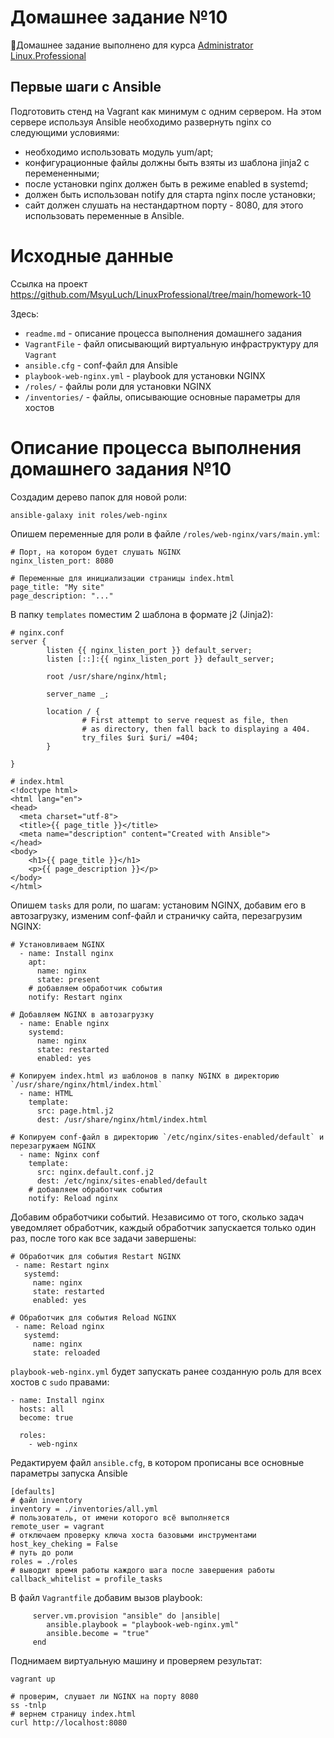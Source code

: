 # **Домашнее задание №10**

🔖Домашнее задание выполнено для курса [Administrator Linux.Professional](https://otus.ru/lessons/linux-professional/)

## **Первые шаги с Ansible**
 
Подготовить стенд на Vagrant как минимум с одним сервером. На этом сервере используя Ansible необходимо развернуть nginx со следующими условиями:

- необходимо использовать модуль yum/apt;
- конфигурационные файлы должны быть взяты из шаблона jinja2 с перемененными;
- после установки nginx должен быть в режиме enabled в systemd;
- должен быть использован notify для старта nginx после установки;
- сайт должен слушать на нестандартном порту - 8080, для этого использовать переменные в Ansible.

# **Исходные данные**

Ссылка на проект https://github.com/MsyuLuch/LinuxProfessional/tree/main/homework-10

Здесь:
- `readme.md` - описание процесса выполнения домашнего задания
- `VagrantFile` - файл описывающий виртуальную инфраструктуру для `Vagrant`
- `ansible.cfg` - conf-файл для Ansible
- `playbook-web-nginx.yml` -  playbook для установки NGINX
- `/roles/` - файлы роли для установки NGINX
- `/inventories/` - файлы, описывающие основные параметры для хостов

# **Описание процесса выполнения домашнего задания №10**

Создадим дерево папок для новой роли:
```
ansible-galaxy init roles/web-nginx
```
Опишем переменные для роли в файле `/roles/web-nginx/vars/main.yml`:
```
# Порт, на котором будет слушать NGINX
nginx_listen_port: 8080

# Переменные для инициализации страницы index.html
page_title: "My site"
page_description: "..."
```
В папку `templates` поместим 2 шаблона в формате j2 (Jinja2):
```
# nginx.conf
server {
        listen {{ nginx_listen_port }} default_server;
        listen [::]:{{ nginx_listen_port }} default_server;

        root /usr/share/nginx/html;

        server_name _;

        location / {
                # First attempt to serve request as file, then
                # as directory, then fall back to displaying a 404.
                try_files $uri $uri/ =404;
        }

}
```

```
# index.html
<!doctype html>
<html lang="en">
<head>
  <meta charset="utf-8">
  <title>{{ page_title }}</title>
  <meta name="description" content="Created with Ansible">
</head>
<body>
    <h1>{{ page_title }}</h1>
    <p>{{ page_description }}</p>
</body>
</html>
```
Опишем `tasks` для роли, по шагам: установим NGINX, добавим его в автозагрузку, изменим conf-файл и страничку сайта, перезагрузим NGINX:
```
# Установливаем NGINX
  - name: Install nginx 
    apt:
      name: nginx
      state: present
    # добавляем обработчик события
    notify: Restart nginx

# Добавляем NGINX в автозагрузку
  - name: Enable nginx
    systemd:
      name: nginx
      state: restarted
      enabled: yes

# Копируем index.html из шаблонов в папку NGINX в директорию `/usr/share/nginx/html/index.html`
  - name: HTML
    template:
      src: page.html.j2
      dest: /usr/share/nginx/html/index.html

# Копируем conf-файл в директорию `/etc/nginx/sites-enabled/default` и перезагружаем NGINX
  - name: Nginx conf
    template:
      src: nginx.default.conf.j2
      dest: /etc/nginx/sites-enabled/default
    # добавляем обработчик события
    notify: Reload nginx 
```
Добавим обработчики событий. Независимо от того, сколько задач уведомляет обработчик, каждый обработчик запускается только один раз, после того как все задачи завершены:
```
# Обработчик для события Restart NGINX
 - name: Restart nginx
   systemd:
     name: nginx
     state: restarted
     enabled: yes

# Обработчик для события Reload NGINX
 - name: Reload nginx
   systemd:
     name: nginx
     state: reloaded
```
`playbook-web-nginx.yml` будет запускать ранее созданную роль для всех хостов с `sudo` правами:
```
- name: Install nginx
  hosts: all
  become: true

  roles:
    - web-nginx
```
Редактируем файл `ansible.cfg`, в котором прописаны все основные параметры запуска Ansible 
```
[defaults]
# файл inventory
inventory = ./inventories/all.yml
# пользователь, от имени которого всё выполняется
remote_user = vagrant
# отключаем проверку ключа хоста базовыми инструментами
host_key_cheking = False
# путь до роли
roles = ./roles
# выводит время работы каждого шага после завершения работы
callback_whitelist = profile_tasks
```
В файл `Vagrantfile` добавим вызов playbook:
```
     server.vm.provision "ansible" do |ansible|
        ansible.playbook = "playbook-web-nginx.yml"
        ansible.become = "true"
     end
```
Поднимаем виртуальную машину и проверяем результат:
```
vagrant up

# проверим, слушает ли NGINX на порту 8080
ss -tnlp
# вернем страницу index.html
curl http://localhost:8080
```

